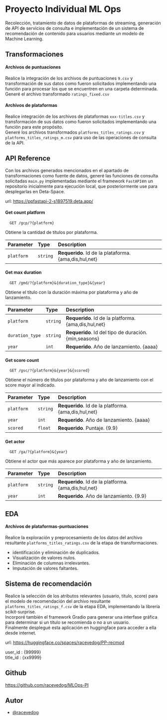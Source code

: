 
# Proyecto Individual ML Ops

Recolección, tratamiento de datos de plataformas de streaming, generación de API de servicios de consulta e implementación de un sistema de recomendación de contenido para usuarios mediante un modelo de Machine Learning.

## Transformaciones

#### Archivos de puntuaciones
Realice la integración de los archivos de puntuaciones `9.csv` y transformación de sus datos como fueron solicitados implementando una función para procesar los que se encuentren en una carpeta determinada.  
Generé el archivo transformado `ratings_fixed.csv`

#### Archivos de plataformas
Realice integración de los archivos de plataformas `xxx-titles.csv` y transformación de sus datos como fueron solicitados implementando una función para este propósito.  
Generé los archivos transformados `platforms_titles_ratings.csv` y `platforms_titles_ratings_m.csv` para uso de las operaciones de consulta de la API.
## API Reference

Con los archivos generados mencionados en el apartado de transformaciones como fuente de datos, generé las funciones de consulta solicitadas `main.py` implementadas mediante el framework `FastAPI`en un repositorio inicialmente para ejecución local, que posteriormente use para desplegarlas en Deta-Space.

url: https://ppfastapi-2-s1897519.deta.app/

#### Get count platform

```http
  GET /gcp/?{platform}
```
Obtiene la cantidad de títulos por plataforma.

| Parameter | Type     | Description                |
| :-------- | :------- | :------------------------- |
| `platform`| `string` | **Requerido**. Id de la plataforma. {ama,dis,hul,net} |

#### Get max duration

```http
  GET /gmd/?{platform}&{duration_type}&{year}
```
Obtiene el título con la duración máxima por plataforma y año de lanzamiento.

| Parameter | Type     | Description                       |
| :-------- | :------- | :-------------------------------- |
| `platform`      | `string` | **Requerido**. Id de la platforma. {ama,dis,hul,net}  |
| `duration_type` | `string` | **Requerido**. Id del tipo de duración. {min,seasons} |
| `year`          | `int`    | **Requerido**. Año de lanzamiento. {aaaa} |

#### Get score count

```http
  GET /gsc/?{platform}&{year}&{scored}
```

Obtiene el número de títulos por plataforma y año de lanzamiento con el score mayor al indicado.

| Parameter | Type     | Description                       |
| :-------- | :------- | :-------------------------------- |
| `platform` | `string` | **Requerido**. Id de la platforma. {ama,dis,hul,net}  |
| `year`     | `int`    | **Requerido**. Año de lanzamiento. {aaaa} |
| `scored`   | `float`  | **Requerido**. Puntaje. {9.9} |

#### Get actor

```http
  GET /ga/?{platform}&{year}
```

Obtiene el actor que más aparece por plataforma y año de lanzamiento.

| Parameter | Type     | Description                       |
| :-------- | :------- | :-------------------------------- |
| `platform` | `string` | **Requerido**. Id de la platforma. {ama,dis,hul,net}  |
| `year`     | `int`    | **Requerido**. Año de lanzamiento. {9.9} |


## EDA

#### Archivos de plataformas-puntuaciones
Realice la exploración y preprocesamiento de los datos del archivo resultante `platforms_titles_ratings.csv` de la etapa de transformaciones. 
- identificación y eliminación de duplicados.
- Visualización de valores nulos.
- Eliminación de columnas irrelevantes.
- Imputación de valores faltantes.
## Sistema de recomendación

Realice la selección de los atributos relevantes (usuario, titulo, score) para el modelo de recomendación del archivo resultante `platforms_titles_ratings_f.csv` de la etapa EDA, implementando la librería scikit-surprise.  
Incorporé también el framework Gradio para generar una interfase gráfica para determinar si un título se recomienda o no a un usuario.  
Finalmente desplegué esta aplicación en huggingface para acceder a ella desde internet.

url: https://huggingface.co/spaces/racevedog/PP-recmod

user_id : {99999}  
title_id : {xx9999}
## Github

https://github.com/racevedog/MLOps-PI
## Autor

- [@racevedog](https://www.github.com/racevedog)


